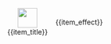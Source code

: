 <div style="display: grid; grid-template-columns: auto 1fr; column-gap: 1rem ;  align-items: center;">
    <div style="display: grid; justify-items: center;">
    <img src="../img/items/{{item_name}}.png" width="40px">
        {{item_title}}
    </div>
    <p>{{item_effect}}</p>
</div>
